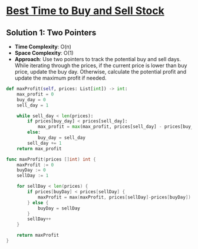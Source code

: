 # [Best Time to Buy and Sell Stock](https://leetcode.com/problems/best-time-to-buy-and-sell-stock/) 


## Solution 1: Two Pointers
- **Time Complexity**: O(n)
- **Space Complexity**: O(1)
- **Approach**: Use two pointers to track the potential buy and sell days. While iterating through the prices, if the current price is lower than buy price, update the buy day. Otherwise, calculate the potential profit and update the maximum profit if needed.

```python
def maxProfit(self, prices: List[int]) -> int:
    max_profit = 0
    buy_day = 0
    sell_day = 1

    while sell_day < len(prices):
        if prices[buy_day] < prices[sell_day]:
            max_profit = max(max_profit, prices[sell_day] - prices[buy_day])
        else:
            buy_day = sell_day
        sell_day += 1
    return max_profit
```

```go
func maxProfit(prices []int) int {
    maxProfit := 0
    buyDay := 0
    sellDay := 1

    for sellDay < len(prices) {
        if prices[buyDay] < prices[sellDay] {
            maxProfit = max(maxProfit, prices[sellDay]-prices[buyDay])
        } else {
            buyDay = sellDay
        }
        sellDay++
    }

    return maxProfit
}

```